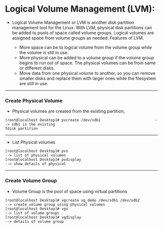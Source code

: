 # Logical Volume Management (LVM):

- Logical Volume Management or LVM is another disk partition management tool for the Linux. With LVM, physical disk partitions can be added to pools of space called volume groups. Logical
volumes are assigned space from volume groups as needed. Features of LVM.

  - More space can be to logical volume from the volume group while the volume is still in use.
  - More physical can be added to a volume group if the volume group begins to run out of space. The physical volumes can be from same or different disks.
  - Move data from one physical volume to another, so you can remove smaller disks and replace them with larger ones while the filesystem are still in use.
---
### Create Physical Volume

- Physical volumes are created from the existing partition,
```
[root@localhost Desktop]# pvcreate /dev/sdb1                         --> sdb1 is the existing
fdisk partition
```
---
- List Physical volumes
```
[root@localhost Desktop]# pvs                                          --> list of physical volumes
[root@localhost Desktop]# pvdisplay                                    --> show details of physical
```
---
### Create Volume Group

- Volume Group is the pool of space using virtual partitions
```
[root@localhost Desktop]# vgcreate vg_demo /dev/sdb1 /dev/sdb2                            --> create volume group using physical volumes
[root@localhost Desktop]# vgs                                                             --> list of volume groups
[root@localhost Desktop]# vgdisplay                                                       --> details of volume group
```




































































































































































































































